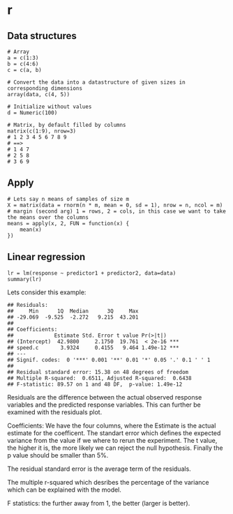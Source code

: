 # r

## Data structures

```{r}
# Array
a = c(1:3)
b = c(4:6)
c = c(a, b)

# Convert the data into a datastructure of given sizes in corresponding dimensions
array(data, c(4, 5))

# Initialize without values
d = Numeric(100)

# Matrix, by default filled by columns
matrix(c(1:9), nrow=3)
# 1 2 3 4 5 6 7 8 9
# ==> 
# 1 4 7 
# 2 5 8
# 3 6 9
```



## Apply

```{r}
# Lets say n means of samples of size m
X = matrix(data = rnorm(n * m, mean = 0, sd = 1), nrow = n, ncol = m)
# margin (second arg) 1 = rows, 2 = cols, in this case we want to take the means over the columns
means = apply(x, 2, FUN = function(x) {
    mean(x)
})
```



## Linear regression

```{r}
lr = lm(response ~ predictor1 + predictor2, data=data)
summary(lr)
```

Lets consider this example:

```{r}
## Residuals:
##     Min      1Q  Median      3Q     Max 
## -29.069  -9.525  -2.272   9.215  43.201 
## 
## Coefficients:
##             Estimate Std. Error t value Pr(>|t|)    
## (Intercept)  42.9800     2.1750  19.761  < 2e-16 ***
## speed.c       3.9324     0.4155   9.464 1.49e-12 ***
## ---
## Signif. codes:  0 '***' 0.001 '**' 0.01 '*' 0.05 '.' 0.1 ' ' 1
## 
## Residual standard error: 15.38 on 48 degrees of freedom
## Multiple R-squared:  0.6511,	Adjusted R-squared:  0.6438 
## F-statistic: 89.57 on 1 and 48 DF,  p-value: 1.49e-12
```

Residuals are the difference between the actual observed response variables and the predicted response variables. This can further be examined with the residuals plot. 

Coefficients: We have the four columns, where the Estimate is the actual estimate for the coefficent. The standart error which defines the expected variance from the value if we where to rerun the experiment. The t value, the higher it is, the more likely we can reject the null hypothesis. Finally the p value should be smaller than 5%. 

The residual standard error is the average term of the residuals. 

The multiple r-squared which desribes the percentage of the variance which can be explained with the model. 

F statistics: the further away from 1, the better (larger is better). 

